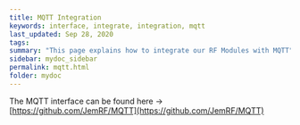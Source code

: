 ```yaml
---
title: MQTT Integration
keywords: interface, integrate, integration, mqtt
last_updated: Sep 28, 2020
tags:  
summary: "This page explains how to integrate our RF Modules with MQTT"
sidebar: mydoc_sidebar
permalink: mqtt.html
folder: mydoc
---
```


The MQTT interface can be found here -> [https://github.com/JemRF/MQTT](https://github.com/JemRF/MQTT)